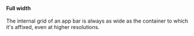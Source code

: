 #### Full width

The internal grid of an app bar is always as wide as the container to which it's affixed, even at higher resolutions.
